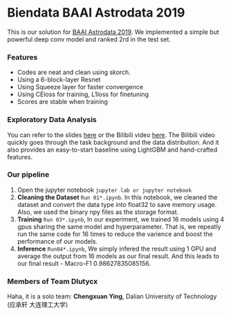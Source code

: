 # Biendata BAAI Astrodata 2019
This is our solution for [BAAI Astrodata 2019](https://www.biendata.com/competition/astrodata2019/). We implemented a simple but powerful deep conv model and ranked 2rd in the test set.

### Features
* Codes are neat and clean using skorch. 
* Using a 6-block-layer Resnet 
* Using Squeeze layer for faster convergence
* Using CEloss for training, L1loss for finetuning
* Scores are stable when training

### Exploratory Data Analysis
You can refer to the slides [here](https://drive.google.com/open?id=113bZYDeGGayw9WWeeoZLTH3rxYEog7blXq6GyXx_ipY) or the Bilibili video [here](https://www.bilibili.com/video/BV12E411W7b2). The Bilibili video quickly goes through the task background and the data distribution. And it also provides an easy-to-start baseline using LightGBM and hand-crafted features.

### Our pipeline
1. Open the jupyter notebook ```jupyter lab or jupyter notebook```
2. **Cleaning the Dataset** ```Run 01*.ipynb```. In this notebook, we cleaned the dataset and convert the data type into float32 to save memory usage. Also, we used the binary npy files as the storage format.
2. **Training** ```Run 03*.ipynb```, In our experiment, we trained 16 models using 4 gpus sharing the same model and hyperparameter. That is, we repeatly run the same code for 16 times to reduce the varience and boost the performance of our models.
3. **Inference** ```Run04*.ipynb```, We simply infered the result using 1 GPU and average the output from 16 models as our final result. And this leads to our final result - Macro-F1 0.98627835085156.

### Members of Team Dlutycx
Haha, it is a solo team:
**Chengxuan Ying**, Dalian University of Technology (应承轩 大连理工大学)
